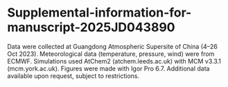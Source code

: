 # Supplemental-information-for-manuscript-2025JD043890
Data were collected at Guangdong Atmospheric Supersite of China (4–26 Oct 2023). Meteorological data (temperature, pressure, wind) were from ECMWF. Simulations used AtChem2 (atchem.leeds.ac.uk) with MCM v3.3.1 (mcm.york.ac.uk). Figures were made with Igor Pro 6.7. Additional data available upon request, subject to restrictions.
